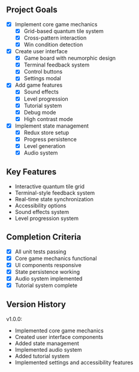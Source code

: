 ## Project Goals
- [x] Implement core game mechanics
  - [x] Grid-based quantum tile system
  - [x] Cross-pattern interaction
  - [x] Win condition detection
- [x] Create user interface
  - [x] Game board with neumorphic design
  - [x] Terminal feedback system
  - [x] Control buttons
  - [x] Settings modal
- [x] Add game features
  - [x] Sound effects
  - [x] Level progression
  - [x] Tutorial system
  - [x] Debug mode
  - [x] High contrast mode
- [x] Implement state management
  - [x] Redux store setup
  - [x] Progress persistence
  - [x] Level generation
  - [x] Audio system

## Key Features
- Interactive quantum tile grid
- Terminal-style feedback system
- Real-time state synchronization
- Accessibility options
- Sound effects system
- Level progression system

## Completion Criteria
- [x] All unit tests passing
- [x] Core game mechanics functional
- [x] UI components responsive
- [x] State persistence working
- [x] Audio system implemented
- [x] Tutorial system complete

## Version History
v1.0.0:
- Implemented core game mechanics
- Created user interface components
- Added state management
- Implemented audio system
- Added tutorial system
- Implemented settings and accessibility features
